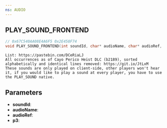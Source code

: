 ```yaml
---
ns: AUDIO
---
```

## PLAY_SOUND_FRONTEND

```c
// 0x67C540AA08E4A6F5 0x2E458F74
void PLAY_SOUND_FRONTEND(int soundId, char* audioName, char* audioRef, BOOL p3);
```

```
List: https://pastebin.com/DCeRiaLJ
All occurrences as of Cayo Perico Heist DLC (b2189), sorted alphabetically and identical lines removed: https://git.io/JtLxM
These sounds are only played on client-side, other players won't hear it, if you would like to play a sound at every player, you have to use the PLAY_SOUND native.
```

## Parameters
* **soundId**: 
* **audioName**: 
* **audioRef**: 
* **p3**: 

